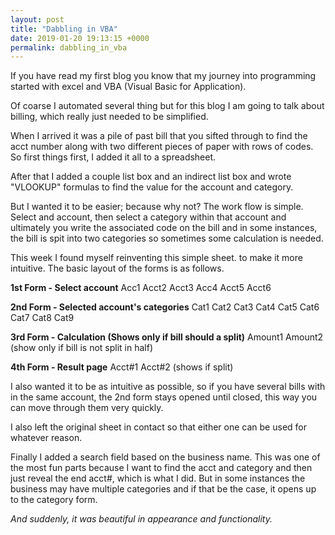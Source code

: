 ```yaml
---
layout: post
title: "Dabbling in VBA"
date: 2019-01-20 19:13:15 +0000
permalink: dabbling_in_vba
---
```


If you have read my first blog you know that my journey into programming started with excel and VBA (Visual Basic for Application). 

Of coarse I automated several thing but for this blog I am going to talk about billing, which really just needed to be simplified.

When I arrived it was a pile of past bill that you sifted through to find the acct number along with two different pieces of paper with rows of codes. So first things first, I added it all to a spreadsheet.

After that I added a couple list box and an indirect list box and wrote "VLOOKUP" formulas to find the value for the account and category.

But I wanted it to be easier; because why not?
The work flow is simple. Select and account, then select a category within that account and ultimately you write the associated code on the bill and in some instances, the bill is spit into two categories so sometimes some calculation is needed. 

This week I found myself reinventing this simple sheet. to make it more intuitive. The basic layout of the forms is as follows. 

**1st Form - Select account**
Acc1 Acct2 Acct3
Acc4 Acct5 Acct6

**2nd Form - Selected account's categories**
Cat1 Cat2 Cat3
Cat4 Cat5 Cat6
Cat7 Cat8 Cat9

**3rd Form - Calculation (Shows only if bill should a split)**
Amount1
Amount2 (show only if bill is not split in half)

**4th Form - Result page**
Acct#1
Acct#2 (shows if split)

I also wanted it to be as intuitive as possible, so if you have several bills with in the same account, the 2nd form stays opened until closed, this way you can move through them very quickly.

I also left the original sheet in contact so that either one can be used for whatever reason. 

Finally I added a search field based on the business name.
This was one of the most fun parts because I want to find the acct and category and then just reveal the end acct#, which is what I did. But in some instances the business may have multiple categories and if that be the case, it opens up to the category form. 

*And suddenly, it was beautiful in appearance and functionality.* 
